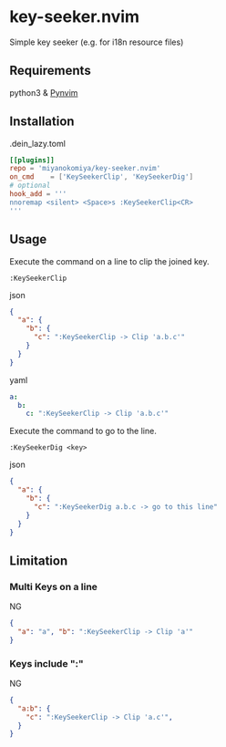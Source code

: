 # key-seeker.nvim
Simple key seeker (e.g. for i18n resource files)

## Requirements
python3 & [Pynvim](https://github.com/neovim/pynvim)


## Installation
.dein_lazy.toml
```toml
[[plugins]]
repo = 'miyanokomiya/key-seeker.nvim'
on_cmd    = ['KeySeekerClip', 'KeySeekerDig']
# optional
hook_add = '''
nnoremap <silent> <Space>s :KeySeekerClip<CR>
'''
```

## Usage
Execute the command on a line to clip the joined key.
```
:KeySeekerClip
```

json
```json
{
  "a": {
    "b": {
      "c": ":KeySeekerClip -> Clip 'a.b.c'"
    }
  }
}
```

yaml
```yaml
a:
  b:
    c: ":KeySeekerClip -> Clip 'a.b.c'"
```

Execute the command to go to the line.
```
:KeySeekerDig <key>
```

json
```json
{
  "a": {
    "b": {
      "c": ":KeySeekerDig a.b.c -> go to this line"
    }
  }
}
```

## Limitation
### Multi Keys on a line
NG
```json
{
  "a": "a", "b": ":KeySeekerClip -> Clip 'a'"
}
```

### Keys include ":"
NG
```json
{
  "a:b": {
    "c": ":KeySeekerClip -> Clip 'a.c'",
  }
}
```
